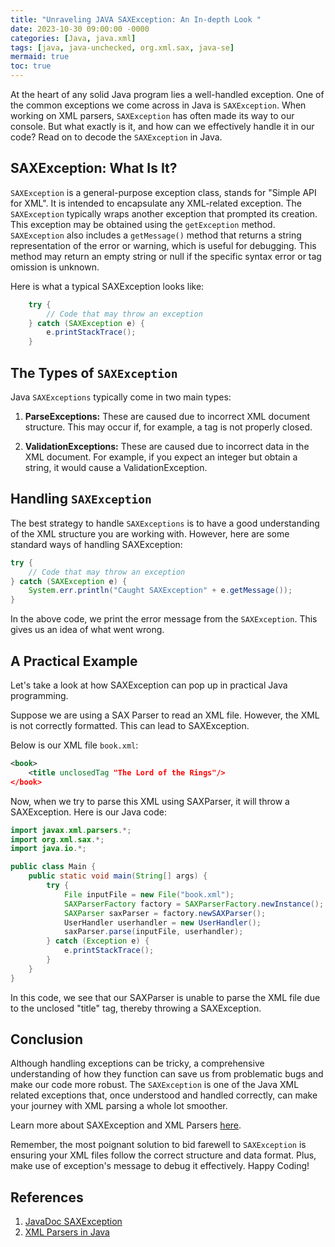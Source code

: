 ```yaml
---
title: "Unraveling JAVA SAXException: An In-depth Look "
date: 2023-10-30 09:00:00 -0000
categories: [Java, java.xml]
tags: [java, java-unchecked, org.xml.sax, java-se]
mermaid: true
toc: true
---
```



At the heart of any solid Java program lies a well-handled exception. One of the common exceptions we come across in Java is `SAXException`. When working on XML parsers, `SAXException` has often made its way to our console. But what exactly is it, and how can we effectively handle it in our code? Read on to decode the `SAXException` in Java. 

## SAXException: What Is It? 

`SAXException` is a general-purpose exception class, stands for "Simple API for XML". It is intended to encapsulate any XML-related exception. The `SAXException` typically wraps another exception that prompted its creation. This exception may be obtained using the `getException` method. `SAXException` also includes a `getMessage()` method that returns a string representation of the error or warning, which is useful for debugging. This method may return an empty string or null if the specific syntax error or tag omission is unknown. 

Here is what a typical SAXException looks like:

```java
    try {
        // Code that may throw an exception
    } catch (SAXException e) {
        e.printStackTrace();
    }
```

## The Types of `SAXException`

Java `SAXExceptions` typically come in two main types: 

1. **ParseExceptions:** These are caused due to incorrect XML document structure. This may occur if, for example, a tag is not properly closed. 

2. **ValidationExceptions:** These are caused due to incorrect data in the XML document. For example, if you expect an integer but obtain a string, it would cause a ValidationException. 

## Handling `SAXException`

The best strategy to handle `SAXExceptions` is to have a good understanding of the XML structure you are working with. However, here are some standard ways of handling SAXException:

```java 
try {
    // Code that may throw an exception
} catch (SAXException e) {
    System.err.println("Caught SAXException" + e.getMessage());
} 
```
In the above code, we print the error message from the `SAXException`. This gives us an idea of what went wrong. 

## A Practical Example 

Let's take a look at how SAXException can pop up in practical Java programming. 

Suppose we are using a SAX Parser to read an XML file. However, the XML is not correctly formatted. This can lead to SAXException. 

Below is our XML file `book.xml`:

```xml
<book>
    <title unclosedTag "The Lord of the Rings"/>
</book>
```
Now, when we try to parse this XML using SAXParser, it will throw a SAXException. Here is our Java code:

```java
import javax.xml.parsers.*;
import org.xml.sax.*;
import java.io.*;

public class Main {
    public static void main(String[] args) {
        try {
            File inputFile = new File("book.xml");
            SAXParserFactory factory = SAXParserFactory.newInstance();
            SAXParser saxParser = factory.newSAXParser();
            UserHandler userhandler = new UserHandler();
            saxParser.parse(inputFile, userhandler);     
        } catch (Exception e) {
            e.printStackTrace();
        }
    }
}
```
In this code, we see that our SAXParser is unable to parse the XML file due to the unclosed "title" tag, thereby throwing a SAXException.

## Conclusion 

Although handling exceptions can be tricky, a comprehensive understanding of how they function can save us from problematic bugs and make our code more robust. The `SAXException` is one of the Java XML related exceptions that, once understood and handled correctly, can make your journey with XML parsing a whole lot smoother.

Learn more about SAXException and XML Parsers [here](https://docs.oracle.com/javase/tutorial/jaxp/sax/). 

Remember, the most poignant solution to bid farewell to `SAXException` is ensuring your XML files follow the correct structure and data format. Plus, make use of exception's message to debug it effectively.   Happy Coding!

## References 

1. [JavaDoc SAXException](https://docs.oracle.com/javase/7/docs/api/org/xml/sax/SAXException.html)
2. [XML Parsers in Java](https://www.baeldung.com/java-xml-parser-tutorial)
